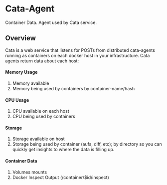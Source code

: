 # Cata-Agent
Container Data. Agent used by Cata service.

## Overview
Cata is a web service that listens for POSTs from distributed cata-agents running as containers on each docker host in your infrastructure. Cata agents return data about each host: 

#### Memory Usage
1. Memory available
1. Memory being used by containers by container-name/hash

#### CPU Usage
1. CPU available on each host
1. CPU being used by containers 

#### Storage
1. Storage available on host
1. Storage being used by container (aufs, diff, etc); by directory so you can quickly get insights to where the data is filling up.

#### Container Data
1. Volumes mounts
1. Docker Inspect Output (/container/$id/inspect)


